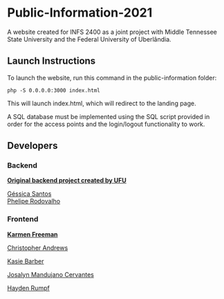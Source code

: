 # Public-Information-2021
A website created for INFS 2400 as a joint project with Middle Tennessee State University and the Federal University of Uberlândia.



## Launch Instructions

To launch the website, run this command in the public-information folder:

```
php -S 0.0.0.0:3000 index.html
```

This will launch index.html, which will redirect to the landing page. 

A SQL database must be implemented using the SQL script provided in order for the access points and the login/logout functionality to work.

## Developers

### Backend

**[Original backend project created by UFU](https://github.com/phRodovalho/public-information)**

[Géssica Santos](https://github.com/GessicaS0)   
[Phelipe Rodovalho](https://github.com/phRodovalho)

### Frontend

**[Karmen Freeman](https://github.com/KarFre)**

[Christopher Andrews](https://github.com/cda5b)

[Kasie Barber](https://github.com/Kbarber99)

[Josalyn Mandujano Cervantes](https://github.com/JosalynMC)

[Hayden Rumpf](https://github.com/Hmr4d)
